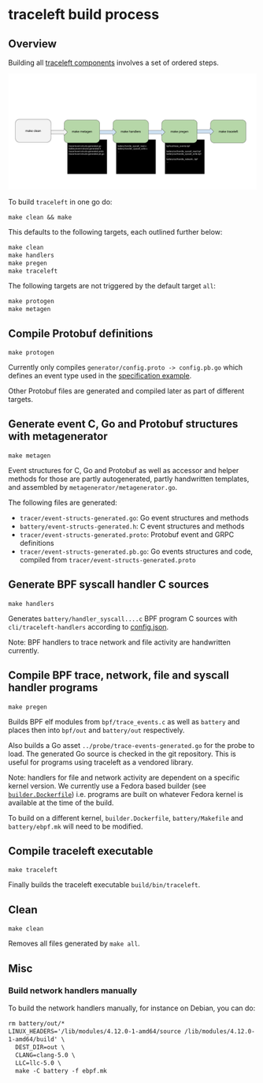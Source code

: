 # traceleft build process

## Overview

Building all [traceleft components](README.md) involves a set of ordered
steps.

![traceleft-build-components](traceleft-build-components.png)

To build `traceleft` in one go do:

```
make clean && make
```

This defaults to the following targets, each outlined further below:

```
make clean
make handlers
make pregen
make traceleft
```

The following targets are not triggered by the default target `all`:

```
make protogen
make metagen
```

## Compile Protobuf definitions

```
make protogen
```

Currently only compiles `generator/config.proto -> config.pb.go` which
defines an event type used in the [specification example](../examples/config.json).

Other Protobuf files are generated and compiled later as part of different
targets.

## Generate event C, Go and Protobuf structures with metagenerator

```
make metagen
```

Event structures for C, Go and Protobuf as well as accessor and helper methods
for those are partly autogenerated, partly handwritten templates, and assembled
by `metagenerator/metagenerator.go`.

The following files are generated:

* `tracer/event-structs-generated.go`: Go event structures and methods
* `battery/event-structs-generated.h`: C event structures and methods
* `tracer/event-structs-generated.proto`: Protobuf event and GRPC definitions
* `tracer/event-structs-generated.pb.go`: Go events structures and code,
  compiled from `tracer/event-structs-generated.proto`

## Generate BPF syscall handler C sources

```
make handlers
```

Generates `battery/handler_syscall....c` BPF program C sources with
`cli/traceleft-handlers` according to [config.json](../examples/config.json).

Note: BPF handlers to trace network and file activity are handwritten
currently.

## Compile BPF trace, network, file and syscall handler programs

```
make pregen
```

Builds BPF elf modules from `bpf/trace_events.c` as well as `battery` and
places then into `bpf/out` and `battery/out` respectively.

Also builds a Go asset `../probe/trace-events-generated.go` for the probe to
load. The generated Go source is checked in the git repository. This is useful
for programs using traceleft as a vendored library.

Note: handlers for file and network activity are dependent on a specific kernel
version. We currently use a Fedora based builder (see
[`builder.Dockerfile`](../builder.Dockerfile)) i.e. programs are built on
whatever Fedora kernel is available at the time of the build.

To build on a different kernel, `builder.Dockerfile`, `battery/Makefile` and
`battery/ebpf.mk` will need to be modified.

## Compile traceleft executable

```
make traceleft
```

Finally builds the traceleft executable `build/bin/traceleft`.

## Clean

```
make clean
```

Removes all files generated by `make all`.

## Misc

###  Build network handlers manually

To build the network handlers manually, for instance on Debian, you can do:

```
rm battery/out/*
LINUX_HEADERS='/lib/modules/4.12.0-1-amd64/source /lib/modules/4.12.0-1-amd64/build' \
  DEST_DIR=out \
  CLANG=clang-5.0 \
  LLC=llc-5.0 \
  make -C battery -f ebpf.mk
```
